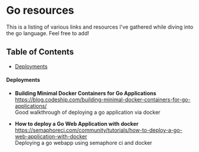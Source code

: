 # Go resources
This is a listing of various links and resources I've gathered while diving into the go language. Feel free to add!

## Table of Contents

- [Deployments](#Deployments)

#### Deployments
- **Building Minimal Docker Containers for Go Applications**  
  https://blog.codeship.com/building-minimal-docker-containers-for-go-applications/  
  Good walkthrough of deploying a go application via docker  

- **How to deploy a Go Web Application with docker**  
  https://semaphoreci.com/community/tutorials/how-to-deploy-a-go-web-application-with-docker  
  Deploying a go webapp using semaphore ci and docker
